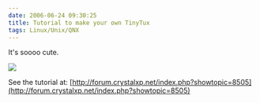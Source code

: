 ```yaml
---
date: 2006-06-24 09:30:25
title: Tutorial to make your own TinyTux
tags: Linux/Unix/QNX
---
```


It's soooo cute.

![](http://www.crystalxp.net/news/img/th_219.jpg)

See the tutorial at:
[http://forum.crystalxp.net/index.php?showtopic=8505](http://forum.crystalxp.net/index.php?showtopic=8505)
